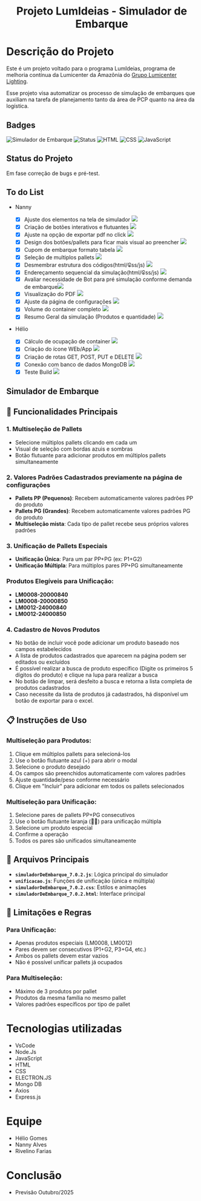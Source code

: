 ﻿<h1 align="center"> Projeto LumIdeias - Simulador de Embarque </h1>

# Descrição do Projeto

Este é um projeto voltado para o programa LumIdeias, programa de melhoria contínua da Lumicenter da Amazônia do <a href="https://www.lumicenteriluminacao.com.br">Grupo Lumicenter Lighting</a>.

Esse projeto visa automatizar os processo de simulação de embarques que auxiliam na tarefa de planejamento tanto da área de PCP quanto na área da logística.

## Badges

![Simulador de Embarque](https://img.shields.io/badge/Simulador%20de%20Embarque-blue)
![Status](https://img.shields.io/badge/Status-Em%20Desenvolvimento-yellow)
![HTML](https://img.shields.io/badge/HTML-orange)
![CSS](https://img.shields.io/badge/CSS-pink)
![JavaScript](https://img.shields.io/badge/JavaScript-gold)

## Status do Projeto

Em fase correção de bugs e pré-test.

## To do List

- Nanny

  - [x] Ajuste dos elementos na tela de simulador ![](https://img.shields.io/badge/-%20Concluído-green)
  - [x] Criação de botões interativos e flutuantes ![](https://img.shields.io/badge/-%20Concluído-green)
  - [x] Ajuste na opção de exportar pdf no click ![](https://img.shields.io/badge/-%20Concluído-green)
  - [x] Design dos botões/pallets para ficar mais visual ao preencher ![](https://img.shields.io/badge/-%20Concluído-green)
  - [x] Cupom de embarque formato tabela ![](https://img.shields.io/badge/-%20Concluído-green)
  - [x] Seleção de multiplos pallets ![](https://img.shields.io/badge/-%20Concluído-green)
  - [x] Desmembrar estrutura dos códigos(html/₢ss/js) ![](https://img.shields.io/badge/-%20Concluído-green)
  - [x] Endereçamento sequencial da simulação(html/₢ss/js) ![](https://img.shields.io/badge/-%20Concluído-green)
  - [x] Avaliar necessidade de Bot para pré simulação conforme demanda de embarque![](https://img.shields.io/badge/-%20Concluído-green)
  - [x] Visualização do PDF ![](https://img.shields.io/badge/-%20Concluído-green)
  - [x] Ajuste da página de configurações ![](https://img.shields.io/badge/-%20Concluído-green)
  - [x] Volume do container completo ![](https://img.shields.io/badge/-%20Concluído-green)
  - [x] Resumo Geral da simulação (Produtos e quantidade) ![](https://img.shields.io/badge/-Em%20Desenvolvimento-yellow)

- Hélio

  - [x] Cálculo de ocupação de container ![](https://img.shields.io/badge/-%20Concluído-green)
  - [x] Criação do ícone WEb/App ![](https://img.shields.io/badge/-%20Concluído-green)
  - [x] Criação de rotas GET, POST, PUT e DELETE ![](https://img.shields.io/badge/-%20Concluído-green)
  - [x] Conexão com banco de dados MongoDB ![](https://img.shields.io/badge/-%20Concluído-green)
  - [x] Teste Build ![](https://img.shields.io/badge/-Em%20Desenvolvimento-yellow)

## Simulador de Embarque


## 🚀 Funcionalidades Principais

### 1. **Multiseleção de Pallets**

- Selecione múltiplos pallets clicando em cada um
- Visual de seleção com bordas azuis e sombras
- Botão flutuante para adicionar produtos em múltiplos pallets simultaneamente

### 2. **Valores Padrões Cadastrados previamente na página de configurações**

- **Pallets PP (Pequenos)**: Recebem automaticamente valores padrões PP do produto
- **Pallets PG (Grandes)**: Recebem automaticamente valores padrões PG do produto
- **Multiseleção mista**: Cada tipo de pallet recebe seus próprios valores padrões

### 3. **Unificação de Pallets Especiais**

- **Unificação Única**: Para um par PP+PG (ex: P1+G2)
- **Unificação Múltipla**: Para múltiplos pares PP+PG simultaneamente


### Produtos Elegíveis para Unificação:

- **LM0008-20000840**
- **LM0008-20000850**
- **LM0012-24000840**
- **LM0012-24000850**

### 4. **Cadastro de Novos Produtos**

- No botão de incluir você pode adicionar um produto baseado nos campos estabelecidos
- A lista de produtos cadastrados que aparecem na página podem ser editados ou excluídos
- É possível realizar a busca de produto específico (Digite os primeiros 5 dígitos do produto) e clique na lupa para realizar a busca
- No botão de limpar, será desfeito a busca e retorna a lista completa de produtos cadastrados
- Caso necessite da lista de produtos já cadastrados, há disponível um botão de exportar para o excel.

## 📋 Instruções de Uso

### Multiseleção para Produtos:

1. Clique em múltiplos pallets para selecioná-los
2. Use o botão flutuante azul (+) para abrir o modal
3. Selecione o produto desejado
4. Os campos são preenchidos automaticamente com valores padrões
5. Ajuste quantidade/peso conforme necessário
6. Clique em "Incluir" para adicionar em todos os pallets selecionados

### Multiseleção para Unificação:

1. Selecione pares de pallets PP+PG consecutivos
2. Use o botão flutuante laranja (🔗🔗) para unificação múltipla
3. Selecione um produto especial
4. Confirme a operação
5. Todos os pares são unificados simultaneamente

## 🔧 Arquivos Principais

- **`simuladorDeEmbarque_7.0.2.js`**: Lógica principal do simulador
- **`unificacao.js`**: Funções de unificação (única e múltipla)
- **`simuladorDeEmbarque_7.0.2.css`**: Estilos e animações
- **`simuladorDeEmbarque_7.0.2.html`**: Interface principal

## 🚨 Limitações e Regras

### Para Unificação:

- Apenas produtos especiais (LM0008, LM0012)
- Pares devem ser consecutivos (P1+G2, P3+G4, etc.)
- Ambos os pallets devem estar vazios
- Não é possível unificar pallets já ocupados

### Para Multiseleção:

- Máximo de 3 produtos por pallet
- Produtos da mesma família no mesmo pallet
- Valores padrões específicos por tipo de pallet

# Tecnologias utilizadas

- VsCode
- Node.Js
- JavaScript
- HTML
- CSS
- ELECTRON.JS
- Mongo DB
- Axios
- Express.js

# Equipe

- Hélio Gomes
- Nanny Alves
- Rivelino Farias

# Conclusão

- Previsão Outubro/2025



